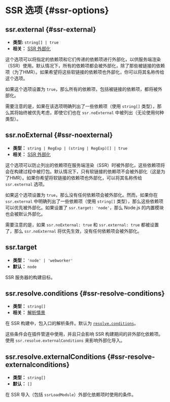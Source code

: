# SSR 选项 {#ssr-options}

## ssr.external {#ssr-external}

- **类型:** `string[] | true`
- **相关：** [SSR 外部化](/guide/ssr#ssr-externals)

这个选项可以将指定的依赖项和它们传递的依赖项进行外部化，以供服务端渲染（SSR）使用。默认情况下，所有的依赖项都会被外部化，除了那些被链接的依赖项（为了HMR）。如果希望将这些软链接的依赖项也外部化，你可以将其名称传给这个选项。

如果这个选项设置为 `true`，那么所有的依赖项，包括被链接的依赖项，都将被外部化。

需要注意的是，如果在该选项明确列出了一些依赖项（使用 `string[]` 类型），那么其将始终被优先考虑，即使它们也在 `ssr.noExternal` 中被列出（无论使用何种类型）。

## ssr.noExternal {#ssr-noexternal}

- **类型：** `string | RegExp | (string | RegExp)[] | true`
- **相关：** [SSR 外部化](/guide/ssr#ssr-externals)

这个选项可以防止列出的依赖项在服务端渲染（SSR）时被外部化，这些依赖项将会在构建过程中被打包。默认情况下，只有软链接的依赖项不会被外部化（这是为了HMR）。如果你希望将软链接的依赖项也外部化，可以将其名称传给 `ssr.external` 选项。

如果这个选项设置为 `true`，那么没有任何依赖项会被外部化。然而，如果你在 `ssr.external` 中明确列出了一些依赖项（使用 `string[]` 类型），那么这些依赖项可以优先被外部化。如果设置了 `ssr.target: 'node'`，那么 Node.js 的内置模块也会被默认外部化。

需要注意的是，如果 `ssr.noExternal: true` 和 `ssr.external: true` 都被设置了，那么 `ssr.noExternal` 将优先生效，没有任何依赖项会被外部化。

## ssr.target

- **类型：** `'node' | 'webworker'`
- **默认：** `node`

SSR 服务器的构建目标。

## ssr.resolve.conditions {#ssr-resolve-conditions}

- **类型：** `string[]`
- **相关：** [解析情景](./shared-options.md#resolve-conditions)

在 SSR 构建中，包入口的解析条件。默认为 [`resolve.conditions`](./shared-options.md#resolve-conditions)。

这些条件会在插件管道中使用，并且只会影响 SSR 构建期间的非外部化依赖项。使用 `ssr.resolve.externalConditions` 来影响外部化导入。

## ssr.resolve.externalConditions {#ssr-resolve-externalconditions}

- **类型：** `string[]`
- **默认：** `[]`

在 SSR 导入（包括 `ssrLoadModule`）外部化依赖项时使用的条件。

